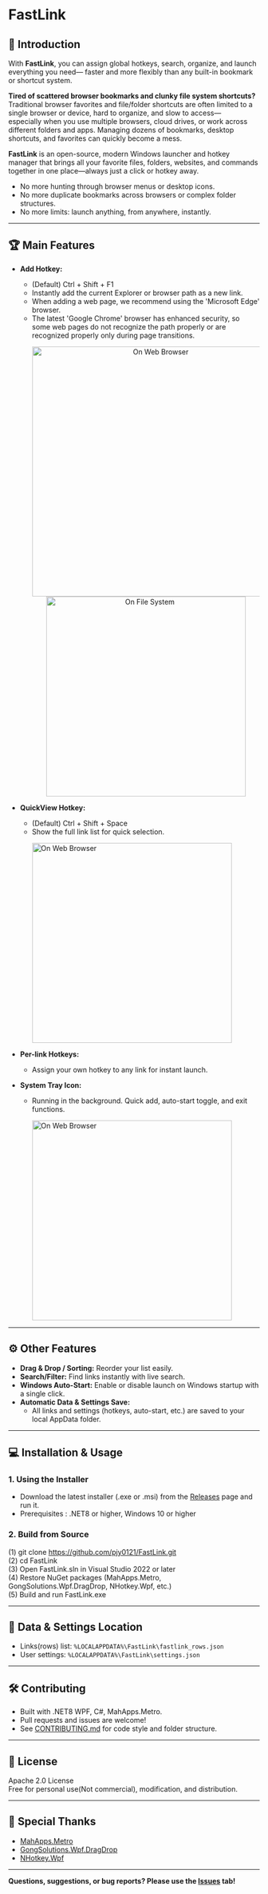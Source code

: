 # FastLink

## 🚀 Introduction

With **FastLink**, you can assign global hotkeys, search, organize, and launch everything you need—
faster and more flexibly than any built-in bookmark or shortcut system.

**Tired of scattered browser bookmarks and clunky file system shortcuts?**  
Traditional browser favorites and file/folder shortcuts are often limited to a single browser or device, hard to organize, and slow to access—<br>
especially when you use multiple browsers, cloud drives, or work across different folders and apps. Managing dozens of bookmarks, desktop shortcuts, and favorites can quickly become a mess.

**FastLink** is an open-source, modern Windows launcher and hotkey manager that brings all your favorite files, folders, websites, and commands together in one place—always just a click or hotkey away.

- No more hunting through browser menus or desktop icons.
- No more duplicate bookmarks across browsers or complex folder structures.
- No more limits: launch anything, from anywhere, instantly.

---

## 🏆 Main Features

- **Add Hotkey:**  
  - (Default) Ctrl + Shift + F1
  - Instantly add the current Explorer or browser path as a new link.
  - When adding a web page, we recommend using the 'Microsoft Edge' browser.
  - The latest 'Google Chrome' browser has enhanced security, so some web pages do not recognize the path properly or are recognized properly only during page transitions.
    <p align="center">
      <img src="https://github.com/user-attachments/assets/03afcf4a-0f96-455e-9402-ab9504c4169d" alt="On Web Browser" width="500"/>
      <img src="https://github.com/user-attachments/assets/41223682-5980-454b-9c4b-6d94ba4d437d" alt="On File System" width="400"/>
    </p>

- **QuickView Hotkey:**  
  - (Default) Ctrl + Shift + Space
  - Show the full link list for quick selection.
    <p align="left">
      <img src="https://github.com/user-attachments/assets/5d128265-4600-4ab5-9c83-84192312c0a1" alt="On Web Browser" width="400"/>
    </p>

- **Per-link Hotkeys:**  
  - Assign your own hotkey to any link for instant launch.

- **System Tray Icon:**  
  - Running in the background. Quick add, auto-start toggle, and exit functions.
    <p align="left">
      <img src="https://github.com/user-attachments/assets/addc1017-9f08-4d97-8083-3e04a5d4a1df" alt="On Web Browser" width="400"/>
    </p>
---

## ⚙️ Other Features
- **Drag & Drop / Sorting:** Reorder your list easily.
- **Search/Filter:** Find links instantly with live search.
- **Windows Auto-Start:** Enable or disable launch on Windows startup with a single click.
- **Automatic Data & Settings Save:**  
  - All links and settings (hotkeys, auto-start, etc.) are saved to your local AppData folder.

---

## 💻 Installation & Usage

### 1. Using the Installer

- Download the latest installer (.exe or .msi) from the [Releases](https://github.com/pjy0121/FastLink/releases) page and run it.
- Prerequisites : .NET8 or higher, Windows 10 or higher

### 2. Build from Source

(1) git clone https://github.com/pjy0121/FastLink.git<br>
(2) cd FastLink<br>
(3) Open FastLink.sln in Visual Studio 2022 or later<br>
(4) Restore NuGet packages (MahApps.Metro, GongSolutions.Wpf.DragDrop, NHotkey.Wpf, etc.)<br>
(5) Build and run FastLink.exe

---

## 📁 Data & Settings Location

- Links(rows) list:
  `%LOCALAPPDATA%\FastLink\fastlink_rows.json`
- User settings:
  `%LOCALAPPDATA%\FastLink\settings.json`

---

## 🛠️ Contributing

- Built with .NET8 WPF, C#, MahApps.Metro.
- Pull requests and issues are welcome!
- See [CONTRIBUTING.md](CONTRIBUTING.md) for code style and folder structure.

---

## 📜 License

Apache 2.0 License<br>
Free for personal use(Not commercial), modification, and distribution.

---

## 🙏 Special Thanks

- [MahApps.Metro](https://github.com/MahApps/MahApps.Metro)
- [GongSolutions.Wpf.DragDrop](https://github.com/punker76/gong-wpf-dragdrop)
- [NHotkey.Wpf](https://github.com/thomaslevesque/NHotkey)

---

**Questions, suggestions, or bug reports? Please use the [Issues](https://github.com/pjy0121/FastLink/issues) tab!**
